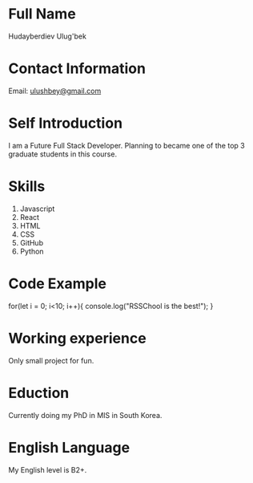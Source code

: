# Full Name

Hudayberdiev Ulug'bek

# Contact Information

Email: ulushbey@gmail.com

# Self Introduction

I am a Future Full Stack Developer. Planning to became one of the top 3 graduate students in this course.

# Skills

1. Javascript
2. React
3. HTML
4. CSS
5. GitHub
6. Python

# Code Example

for(let i = 0; i<10; i++){
console.log("RSSChool is the best!");
}

# Working experience

Only small project for fun.

# Eduction

Currently doing my PhD in MIS in South Korea.

# English Language

My English level is B2+.
